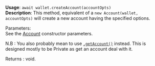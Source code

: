 **Usage**: `await wallet.createAccount(accountOpts)`  
**Description**: This method, equivalent of a `new Account(wallet, accountOpts)` will create a new account having the specified options.   

Parameters:   
See the [Account](/account/Account.md) constructor parameters.

N.B : You also probably mean to use [`.getAccount()`](/wallet/getAccount) instead. This is designed mostly to be Private as get an account deal with it.

Returns : void.

